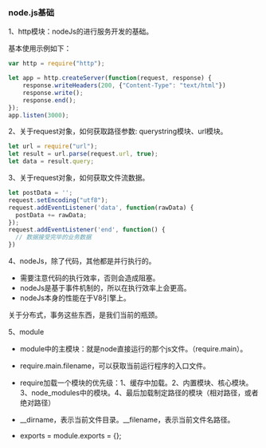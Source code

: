 ### node.js基础

1、http模块：nodeJs的进行服务开发的基础。

基本使用示例如下：

```javascript
var http = require("http");

let app = http.createServer(function(request, response) {
    response.writeHeaders(200, {"Content-Type": "text/html"})
    response.write();
    response.end();
});
app.listen(3000);
```
2、关于request对象，如何获取路径参数: querystring模块、url模块。

```javascript
let url = require("url");
let result = url.parse(request.url, true);
let data = result.query;
```

3、关于request对象，如何获取文件流数据。
```javascript
let postData = '';
request.setEncoding("utf8");
request.addEventListener('data', function(rawData) {
  postData += rawData;
});
request.addEventListener('end', function() {
  // 数据接受完毕的业务数据
})
```

4、nodeJs，除了代码，其他都是并行执行的。

- 需要注意代码的执行效率，否则会造成阻塞。
- nodeJs是基于事件机制的，所以在执行效率上会更高。
- nodeJs本身的性能在于V8引擎上。

关于分布式，事务这些东西，是我们当前的瓶颈。

5、module

- module中的主模块：就是node直接运行的那个js文件。（require.main）。

- require.main.filename，可以获取当前运行程序的入口文件。

- require加载一个模块的优先级：1、缓存中加载。2、内置模块、核心模块。3、node_modules中的模块。4、最后加载制定路径的模块（相对路径，或者绝对路径）

- __dirname，表示当前文件目录。__filename，表示当前文件名路径。

- exports = module.exports = {};
